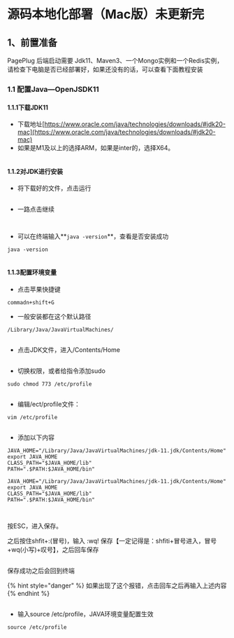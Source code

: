 # 源码本地化部署（Mac版）未更新完

## 1、前置准备

PagePlug 后端启动需要 Jdk11、Maven3、一个Mongo实例和一个Redis实例，请检查下电脑是否已经部署好，如果还没有的话，可以查看下面教程安装

### 1.1 配置Java—OpenJSDK11

#### 1.1.1下载JDK11

* 下载地址[https://www.oracle.com/java/technologies/downloads/#jdk20-mac](https://www.oracle.com/java/technologies/downloads/#jdk20-mac)
* 如果是M1及以上的选择ARM，如果是inter的，选择X64。

<figure><img src="../../../.gitbook/assets/image (2) (1).png" alt=""><figcaption></figcaption></figure>

#### 1.1.2对JDK进行安装

* 将下载好的文件，点击运行

<figure><img src="../../../.gitbook/assets/image (5) (2).png" alt=""><figcaption></figcaption></figure>

* 一路点击继续

<figure><img src="../../../.gitbook/assets/image (16) (3).png" alt=""><figcaption></figcaption></figure>

<figure><img src="../../../.gitbook/assets/image (7) (4) (1).png" alt=""><figcaption></figcaption></figure>

* 可以在终端输入**`java -version`**，查看是否安装成功

```
java -version
```

<figure><img src="../../../.gitbook/assets/image (13) (4).png" alt=""><figcaption></figcaption></figure>

#### 1.1.3配置环境变量

* 点击苹果快捷键

```
commadn+shift+G
```

* 一般安装都在这个默认路径

```
/Library/Java/JavaVirtualMachines/
```

<figure><img src="../../../.gitbook/assets/image (6) (5) (1).png" alt=""><figcaption></figcaption></figure>

* 点击JDK文件，进入/Contents/Home

<figure><img src="../../../.gitbook/assets/image (8) (1) (1).png" alt=""><figcaption></figcaption></figure>

* 切换权限，或者给指令添加sudo

```
sudo chmod 773 /etc/profile
```

<figure><img src="../../../.gitbook/assets/image (14) (4).png" alt=""><figcaption></figcaption></figure>

* 编辑/ect/profile文件：

```
vim /etc/profile
```

<figure><img src="../../../.gitbook/assets/image (19) (3) (1).png" alt=""><figcaption></figcaption></figure>

* 添加以下内容

```
JAVA_HOME="/Library/Java/JavaVirtualMachines/jdk-11.jdk/Contents/Home"
export JAVA_HOME
CLASS_PATH="$JAVA_HOME/lib"
PATH=".$PATH:$JAVA_HOME/bin"

```

```
JAVA_HOME="/Library/Java/JavaVirtualMachines/jdk-11.jdk/Contents/Home"
export JAVA_HOME
CLASS_PATH="$JAVA_HOME/lib"
PATH=".$PATH:$JAVA_HOME/bin"

```

<figure><img src="../../../.gitbook/assets/image (175).png" alt=""><figcaption></figcaption></figure>

<figure><img src="../../../.gitbook/assets/image (191).png" alt=""><figcaption></figcaption></figure>

按ESC，进入保存。

之后按住shfit+:(冒号)，输入 :wq! 保存【一定记得是：shfiti+冒号进入，冒号+wq(小写)+叹号】，之后回车保存

<figure><img src="../../../.gitbook/assets/image (172).png" alt=""><figcaption></figcaption></figure>

保存成功之后会回到终端

{% hint style="danger" %}
如果出现了这个报错，点击回车之后再输入上述内容
{% endhint %}

<figure><img src="../../../.gitbook/assets/image (181).png" alt=""><figcaption></figcaption></figure>

* 输入source /etc/profile，JAVA环境变量配置生效

```
source /etc/profile
```

